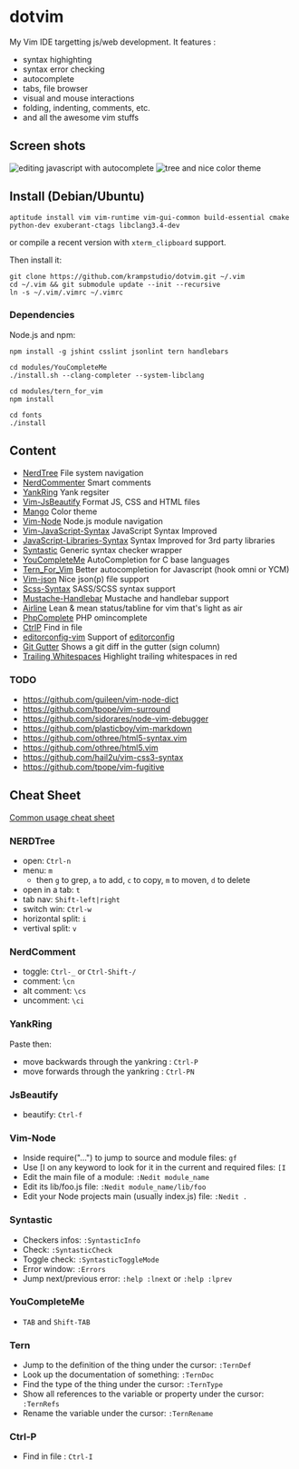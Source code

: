 dotvim
======

My Vim IDE targetting js/web development. It features :

 - syntax highighting
 - syntax error checking
 - autocomplete
 - tabs, file browser
 - visual and mouse interactions
 - folding, indenting, comments, etc.
 - and all the awesome vim stuffs

## Screen shots

![editing javascript with autocomplete](https://raw.githubusercontent.com/krampstudio/dotvim/screenshots/img/vim-js-tern.png "Editing javascript with autocomplete")
![tree and nice color theme](https://raw.githubusercontent.com/krampstudio/dotvim/screenshots/img/vim-tree.png "Tree and nice color theme")

## Install (Debian/Ubuntu)

	aptitude install vim vim-runtime vim-gui-common build-essential cmake python-dev exuberant-ctags libclang3.4-dev

or compile a recent version with `xterm_clipboard` support.

Then install it:

	git clone https://github.com/krampstudio/dotvim.git ~/.vim
    cd ~/.vim && git submodule update --init --recursive
    ln -s ~/.vim/.vimrc ~/.vimrc



### Dependencies

Node.js and npm:

    npm install -g jshint csslint jsonlint tern handlebars

    cd modules/YouCompleteMe
    ./install.sh --clang-completer --system-libclang

    cd modules/tern_for_vim
    npm install

    cd fonts
    ./install


## Content

- [NerdTree](https://github.com/scrooloose/nerdtree) File system navigation
- [NerdCommenter](https://github.com/scrooloose/nerdcommenter) Smart comments
- [YankRing](https://github.com/vim-scripts/YankRing.vim) Yank regsiter
- [Vim-JsBeautify](https://github.com/maksimr/vim-jsbeautify) Format JS, CSS and HTML files
- [Mango](https://github.com/goatslacker/mango.vim) Color theme
- [Vim-Node](https://github.com/moll/vim-node) Node.js module navigation
- [Vim-JavaScript-Syntax](https://github.com/jelera/vim-javascript-syntax.git) JavaScript Syntax Improved
- [JavaScript-Libraries-Syntax](https://github.com/othree/javascript-libraries-syntax.vim) Syntax Improved for 3rd party libraries
- [Syntastic](https://github.com/scrooloose/syntastic) Generic syntax checker wrapper
- [YouCompleteMe](https://github.com/Valloric/YouCompleteMe) AutoCompletion for C base languages
- [Tern_For_Vim](https://github.com/marijnh/tern_for_vim) Better autocompletion for Javascript (hook omni or YCM)
- [Vim-json](https://github.com/elzr/vim-json) Nice json(p) file support
- [Scss-Syntax](https://github.com/cakebaker/scss-syntax.vim) SASS/SCSS syntax support
- [Mustache-Handlebar](https://github.com/mustache/vim-mustache-handlebars) Mustache and handlebar support
- [Airline](https://github.com/bling/vim-airline.git) Lean & mean status/tabline for vim that's light as air
- [PhpComplete](https://github.com/shawncplus/phpcomplete.vim) PHP omincomplete
- [CtrlP](https://github.com/kien/ctrlp.vim) Find in file
- [editorconfig-vim](https://github.com/editorconfig/editorconfig-vim) Support of [editorconfig](http://editorconfig.org/)
- [Git Gutter](https://github.com/airblade/vim-gitgutter) Shows a git diff in the gutter (sign column)
- [Trailing Whitespaces](https://github.com/bronson/vim-trailing-whitespace) Highlight trailing whitespaces in red


### TODO

- https://github.com/guileen/vim-node-dict
- https://github.com/tpope/vim-surround
- https://github.com/sidorares/node-vim-debugger
- https://github.com/plasticboy/vim-markdown
- https://github.com/othree/html5-syntax.vim
- https://github.com/othree/html5.vim
- https://github.com/hail2u/vim-css3-syntax
- https://github.com/tpope/vim-fugitive

## Cheat Sheet


[Common usage cheat sheet](http://fprintf.net/vimCheatSheet.html)

### NERDTree

- open: `Ctrl-n`
- menu: `m`
  - then `g` to grep, `a` to add, `c` to copy, `m` to moven, `d` to delete
- open in a tab: `t`
- tab nav: `Shift-left|right`
- switch  win: `Ctrl-w`
- horizontal split: `i`
- vertival split: `v`

### NerdComment

- toggle: `Ctrl-_` or `Ctrl-Shift-/`
- comment: ̀`\cn`
- alt comment: `\cs`
- uncomment: `\ci`

### YankRing

Paste then:
- move backwards through the yankring : `Ctrl-P`
- move forwards through the yankring : `Ctrl-PN`

### JsBeautify

- beautify: `Ctrl-f`

### Vim-Node

- Inside require("...") to jump to source and module files: `gf`
- Use [I on any keyword to look for it in the current and required files: `[I`
- Edit the main file of a module: `:Nedit module_name`
- Edit its lib/foo.js file: `:Nedit module_name/lib/foo`
- Edit your Node projects main (usually index.js) file: `:Nedit .`

### Syntastic

- Checkers infos: `:SyntasticInfo`
- Check:  `:SyntasticCheck`
- Toggle check: `:SyntasticToggleMode`
- Error window: `:Errors`
- Jump next/previous error: `:help :lnext` or `:help :lprev`

### YouCompleteMe

- `TAB` and `Shift-TAB`

### Tern

- Jump to the definition of the thing under the cursor: `:TernDef`
- Look up the documentation of something: `:TernDoc`
- Find the type of the thing under the cursor: `:TernType`
- Show all references to the variable or property under the cursor: `:TernRefs`
- Rename the variable under the cursor: `:TernRename`

### Ctrl-P

- Find in file : `Ctrl-I`

<!--
Visual
Visual line : V
Visual block : Ctrl-V
Visual multi : Shift-V
All: ggVG

s&r
%s/OLD/NEW/g

Moov
word/token left : b
word/token  right: w

Clipboard
copy line : "+yy
paste : "+p


base
effacer sour cursuer: x
effacer mot dw
effacer vers fin d$
-->

